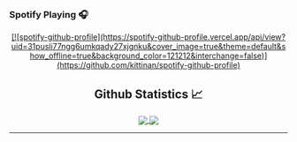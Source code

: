 ### Spotify Playing 🎧

<div align="center"> 
     <a href="">
      [![spotify-github-profile](https://spotify-github-profile.vercel.app/api/view?uid=31pusli77ngg6umkqady27xjgnku&cover_image=true&theme=default&show_offline=true&background_color=121212&interchange=false)](https://github.com/kittinan/spotify-github-profile)
    </a>
</div
---

<br/>

  <h2 align="center"> Github Statistics 📈 </h2>
  
  <div align="center"> 
     <a href="">
      <img align="center" src="https://github-readme-stats-sigma-five.vercel.app/api?username=DevZiee&show_icons=true&include_all_commits=true&count_private=true&theme=react&line_height=40" />
    </a>
    <a href="">
      <img align="center" src="https://github-readme-stats.vercel.app/api/top-langs/?username=DevZiee&theme=react&line_height=40&hide=css"/>
    </a>
</div

<br/>

---
